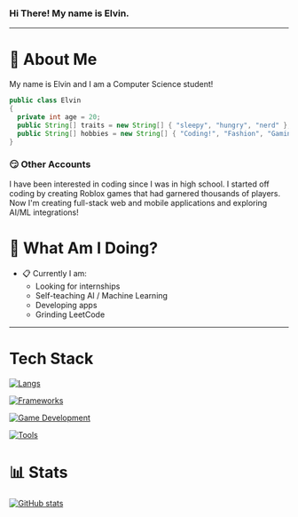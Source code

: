 ### Hi There! My name is Elvin.
-----
# :postbox: About Me
My name is Elvin and I am a Computer Science student!

```java
public class Elvin
{
  private int age = 20;
  public String[] traits = new String[] { "sleepy", "hungry", "nerd" };
  public String[] hobbies = new String[] { "Coding!", "Fashion", "Gaming", "Sleeping" };
}
```

### :smirk: Other Accounts

I have been interested in coding since I was in high school. I started off coding by creating Roblox games that had garnered thousands of players. Now I'm creating full-stack web and mobile applications and exploring AI/ML integrations!

# :round_pushpin: What Am I Doing?
- :clipboard: Currently I am:
  - Looking for internships
  - Self-teaching AI / Machine Learning
  - Developing apps
  - Grinding LeetCode

-----

# Tech Stack
[![Langs](https://skillicons.dev/icons?i=js,ts,html,css,java,py,c,SQL,&theme=dark)](https://skillicons.dev)

[![Frameworks](https://skillicons.dev/icons?i=react,next,nodejs,expressjs&theme=dark)](https://skillicons.dev)

[![Game Development](https://skillicons.dev/icons?i=cs,unity,godot&theme=dark)](https://skillicons.dev)

[![Tools](https://skillicons.dev/icons?i=vscode,postman,netlify,idea,heroku,github,figma,eclipse&theme=dark)](https://skillicons.dev)

# :bar_chart: Stats
[![GitHub stats](https://github-readme-stats.vercel.app/api?username=ouckah)](https://github.com/anuraghazra/github-readme-stats)
